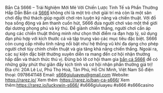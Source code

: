 Bắn Cá S666 – Trải Nghiệm Mới Mẻ Với Chiến Lược Tinh Tế và Phần Thưởng Hấp Dẫn
Bắn cá [S666](https://rarez.io/) không chỉ là một trò chơi giải trí mà còn là một sân chơi đầy thử thách giúp người chơi rèn luyện kỹ năng và chiến thuật. Với đồ họa sống động và âm thanh cuốn hút, S666 đưa người chơi vào một thế giới đại dương phong phú và kỳ thú. Để giành chiến thắng, người chơi cần áp dụng các chiến thuật thông minh như chọn thời điểm ra đạn hợp lý, sử dụng đạn phù hợp với kích thước cá và tập trung vào các mục tiêu đặc biệt.
S666 còn cung cấp nhiều tính năng nổi bật như hệ thống vũ khí đa dạng cho phép người chơi tùy chỉnh chiến thuật và gia tăng khả năng chiến thắng. Ngoài ra, các sự kiện đặc biệt thường xuyên diễn ra mang đến cơ hội nhận thưởng hấp dẫn và thách thức thú vị. Đừng bỏ lỡ cơ hội tham gia [bắn cá S666](https://rarez.io/ban-ca-s666/) để có những giây phút thư giãn đầy kịch tính và cơ hội nhận phần thưởng giá trị!
Địa chỉ: 20A Lê Lư, Phú Thọ Hoà, Tân Phú, Hồ Chí Minh, Việt Nam 
Số điện thoại: 0978641148
Email: s666giuluayeu@gmail.com
Website: https://rarez.io/
Xem thêm :https://rarez.io/ban-ca-s666/
Xem thêm:https://rarez.io/luckywin-s666/
#s666giuluayeu #s666 #s666casino


























